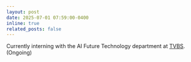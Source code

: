 ```yaml
---
layout: post
date: 2025-07-01 07:59:00-0400
inline: true
related_posts: false
---
```


Currently interning with the AI Future Technology department at [TVBS](https://www.tvbs.com.tw/). (Ongoing)

